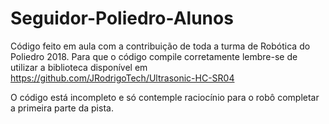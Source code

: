 # Seguidor-Poliedro-Alunos

Código feito em aula com a contribuição de toda a turma de Robótica do Poliedro 2018. Para que o código compile corretamente lembre-se de utilizar a biblioteca disponível em https://github.com/JRodrigoTech/Ultrasonic-HC-SR04

O código está incompleto e só contemple raciocínio para o robô completar a primeira parte da pista.
